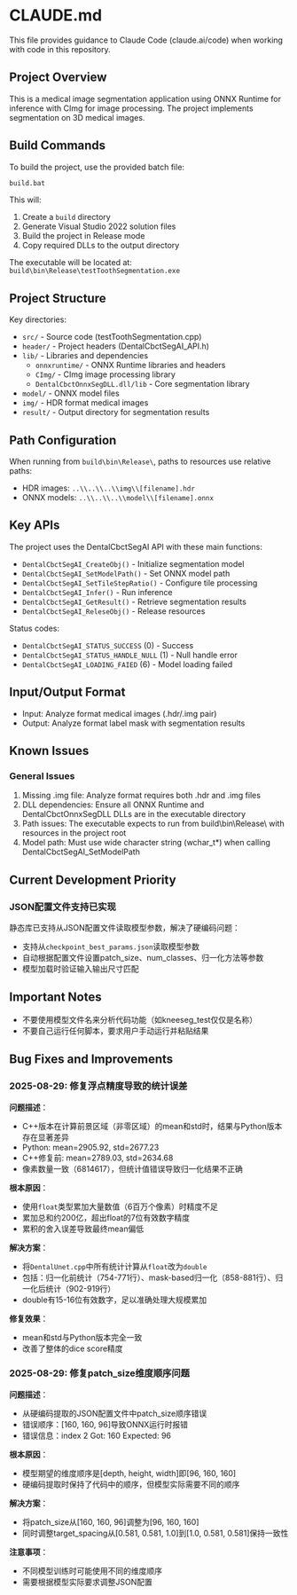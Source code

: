 # CLAUDE.md

This file provides guidance to Claude Code (claude.ai/code) when working with code in this repository.

## Project Overview

This is a medical image segmentation application using ONNX Runtime for inference with CImg for image processing. The project implements segmentation on 3D medical images.

## Build Commands

To build the project, use the provided batch file:
```bash
build.bat
```

This will:
1. Create a `build` directory
2. Generate Visual Studio 2022 solution files
3. Build the project in Release mode
4. Copy required DLLs to the output directory

The executable will be located at: `build\bin\Release\testToothSegmentation.exe`

## Project Structure

Key directories:
- `src/` - Source code (testToothSegmentation.cpp)
- `header/` - Project headers (DentalCbctSegAI_API.h)
- `lib/` - Libraries and dependencies
  - `onnxruntime/` - ONNX Runtime libraries and headers
  - `CImg/` - CImg image processing library
  - `DentalCbctOnnxSegDLL.dll/lib` - Core segmentation library
- `model/` - ONNX model files
- `img/` - HDR format medical images
- `result/` - Output directory for segmentation results

## Path Configuration

When running from `build\bin\Release\`, paths to resources use relative paths:
- HDR images: `..\\..\\..\\img\\[filename].hdr`
- ONNX models: `..\\..\\..\\model\\[filename].onnx`

## Key APIs

The project uses the DentalCbctSegAI API with these main functions:
- `DentalCbctSegAI_CreateObj()` - Initialize segmentation model
- `DentalCbctSegAI_SetModelPath()` - Set ONNX model path
- `DentalCbctSegAI_SetTileStepRatio()` - Configure tile processing
- `DentalCbctSegAI_Infer()` - Run inference
- `DentalCbctSegAI_GetResult()` - Retrieve segmentation results
- `DentalCbctSegAI_ReleseObj()` - Release resources

Status codes:
- `DentalCbctSegAI_STATUS_SUCCESS` (0) - Success
- `DentalCbctSegAI_STATUS_HANDLE_NULL` (1) - Null handle error
- `DentalCbctSegAI_LOADING_FAIED` (6) - Model loading failed

## Input/Output Format

- Input: Analyze format medical images (.hdr/.img pair)
- Output: Analyze format label mask with segmentation results

## Known Issues

### General Issues
1. Missing .img file: Analyze format requires both .hdr and .img files
2. DLL dependencies: Ensure all ONNX Runtime and DentalCbctOnnxSegDLL DLLs are in the executable directory
3. Path issues: The executable expects to run from build\bin\Release\ with resources in the project root
4. Model path: Must use wide character string (wchar_t*) when calling DentalCbctSegAI_SetModelPath

## Current Development Priority

### JSON配置文件支持已实现
静态库已支持从JSON配置文件读取模型参数，解决了硬编码问题：
- 支持从`checkpoint_best_params.json`读取模型参数
- 自动根据配置文件设置patch_size、num_classes、归一化方法等参数
- 模型加载时验证输入输出尺寸匹配

## Important Notes

- 不要使用模型文件名来分析代码功能（如kneeseg_test仅仅是名称）
- 不要自己运行任何脚本，要求用户手动运行并粘贴结果

## Bug Fixes and Improvements

### 2025-08-29: 修复浮点精度导致的统计误差

**问题描述**：
- C++版本在计算前景区域（非零区域）的mean和std时，结果与Python版本存在显著差异
- Python: mean=2905.92, std=2677.23
- C++修复前: mean=2789.03, std=2634.68
- 像素数量一致（6814617），但统计值错误导致归一化结果不正确

**根本原因**：
- 使用`float`类型累加大量数值（6百万个像素）时精度不足
- 累加总和约200亿，超出float的7位有效数字精度
- 累积的舍入误差导致最终mean偏低

**解决方案**：
- 将`DentalUnet.cpp`中所有统计计算从`float`改为`double`
- 包括：归一化前统计（754-771行）、mask-based归一化（858-881行）、归一化后统计（902-919行）
- double有15-16位有效数字，足以准确处理大规模累加

**修复效果**：
- mean和std与Python版本完全一致
- 改善了整体的dice score精度

### 2025-08-29: 修复patch_size维度顺序问题

**问题描述**：
- 从硬编码提取的JSON配置文件中patch_size顺序错误
- 错误顺序：[160, 160, 96]导致ONNX运行时报错
- 错误信息：index 2 Got: 160 Expected: 96

**根本原因**：
- 模型期望的维度顺序是[depth, height, width]即[96, 160, 160]
- 硬编码提取时保持了代码中的顺序，但模型实际需要不同的顺序

**解决方案**：
- 将patch_size从[160, 160, 96]调整为[96, 160, 160]
- 同时调整target_spacing从[0.581, 0.581, 1.0]到[1.0, 0.581, 0.581]保持一致性

**注意事项**：
- 不同模型训练时可能使用不同的维度顺序
- 需要根据模型实际要求调整JSON配置